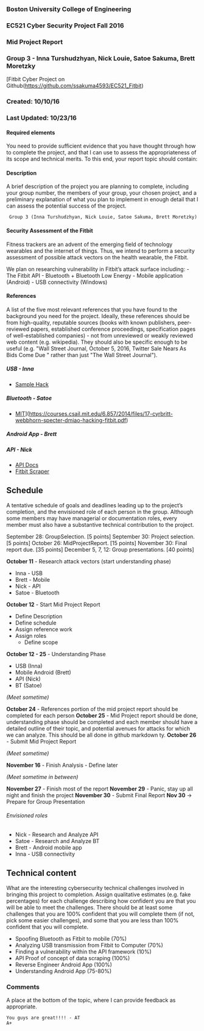 ### Boston University College of Engineering
### EC521 Cyber Security Project Fall 2016
###  Mid Project Report
### Group 3 - Inna Turshudzhyan, Nick Louie, Satoe Sakuma, Brett Moretzky
[Fitbit Cyber Project on Github(https://github.com/ssakuma4593/EC521_Fitbit)

### Created: 10/10/16
### Last Updated: 10/23/16

#### Required elements
You need to provide sufficient evidence that you have thought through how to complete the project, and that I can use to assess the appropriateness of its scope and technical merits. To this end, your report topic should contain:


#### Description
A brief description of the project you are planning to complete, including your group number, the members of your group, your chosen project, and a preliminary explanation of what you plan to implement in enough detail that I can assess the potential success of the project.

``` Group 3 (Inna Turshudzhyan, Nick Louie, Satoe Sakuma, Brett Moretzky)```

#### Security Assessment of the Fitbit 

Fitness trackers are an advent of the emerging field of technology wearables and the internet of things. 
Thus, we intend to perform a security assessment of possible attack vectors on the health wearable, the Fitbit. 

We plan on researching vulnerability in Fitbit’s attack surface including:
    - The Fitbit API
    - Bluetooth + Bluetooth Low Energy
    - Mobile application (Android)
    - USB connectivity (Windows)


#### References
A list of the five most relevant references that you have found to the background you need for the project. Ideally, these references should be from high-quality, reputable sources (books with known publishers, peer-reviewed papers, established conference proceedings, specification pages of well-established companies) - not from unreviewed or weakly reviewed web content (e.g. wikipedia). They should also be specific enough to be useful (e.g. "Wall Street Journal, October 5, 2016, Twitter Sale Nears As Bids Come Due " rather than just "The Wall Street Journal").

##### USB - Inna
- [Sample Hack](http://gizmodo.com/hackers-can-wirelessly-upload-malware-to-a-fitbit-in-10-1737880606)

##### Bluetooth - Satoe
- [MIT](Fitbit)](https://courses.csail.mit.edu/6.857/2014/files/17-cyrbritt-webbhorn-specter-dmiao-hacking-fitbit.pdf)

##### Android App - Brett

##### API - Nick
- [API Docs](https://dev.fitbit.com/docs/)
- [Fitbit Scraper](https://cran.cnr.berkeley.edu/web/packages/fitbitScraper/)

##  Schedule
A tentative schedule of goals and deadlines leading up to the project’s completion, and the envisioned role of each person in the group. Although some members may have managerial or documentation roles, every member must also have a substantive technical contribution to the project.

September 28: GroupSelection. [5 points]
September 30: Project selection. [5 points]
October 26: MidProjectReport. [15 points]
November 30: Final report due. [35 points]
December 5, 7, 12: Group presentations. [40 points]

**October 11** - Research attack vectors (start understanding phase)
- Inna - USB
- Brett - Mobile
- Nick - API
- Satoe - Bluetooth

**October 12** - Start Mid Project Report
- Define Description
- Define schedule
- Assign reference work
- Assign roles
    - Define scope
    
**October 12 - 25** - Understanding Phase
- USB (Inna)
- Mobile Android (Brett)
- API (Nick)
- BT (Satoe)

_(Meet sometime)_

**October 24**  - References portion of the mid project report should be completed for each person 
**October 25** - Mid Project report should be done, understanding phase should be completed and each member should have a detailed outline of their topic, and potential avenues for attacks for which we can analyze. This should be all done in github markdown ty. 
**October 26** - Submit Mid Project Report

_(Meet sometime)_

**November 16** - Finish Analysis - Define later

_(Meet sometime in between)_

**November 27** - Finish most of the report
**November 29** - Panic, stay up all night and finish the project
**November 30** - Submit Final Report
**Nov 30** -> Prepare for Group Presentation

###### Envisioned roles
- Nick - Research and Analyze API
- Satoe - Research and Analyze BT
- Brett - Android mobile app
- Inna - USB connectivity


## Technical content
What are the interesting cybersecurity technical challenges involved in bringing this project to completion. Assign qualitative estimates (e.g. fake percentages) for each challenge describing how confident you are that you will be able to meet the challenges. There should be at least some challenges that you are 100% confident that you will complete them (if not, pick some easier challenges), and some that you are less than 100% confident that you will complete.

- Spoofing Bluetooth as Fitbit to mobile (70%)
- Analyzing USB transmission from Fitbit to Computer (70%)
- Finding a vulnerability within the API framework (10%)
- API Proof of concept of data scraping (100%) 
- Reverse Engineer Android App (100%)
- Understanding Android App (75-80%) 


### Comments
A place at the bottom of the topic, where I can provide feedback as appropriate.

```
You guys are great!!!! - AT
A+
```
